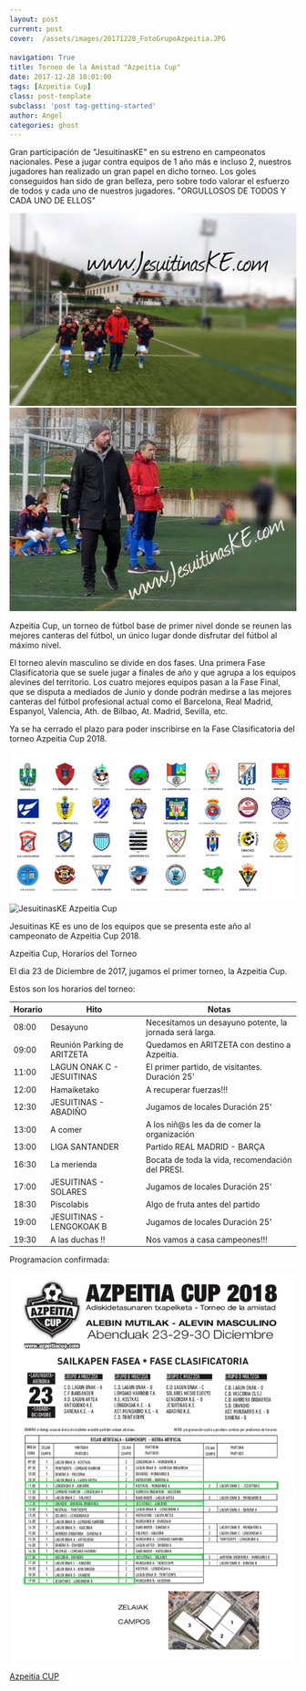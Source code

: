 ```yaml
---
layout: post
current: post
cover:  /assets/images/20171228_FotoGrupoAzpeitia.JPG

navigation: True
title: Torneo de la Amistad "Azpeitia Cup"
date: 2017-12-28 10:01:00
tags: [Azpeitia Cup]
class: post-template
subclass: 'post tag-getting-started'
author: Angel
categories: ghost
---
```


Gran participación de "JesuitinasKE" en su estreno en campeonatos nacionales. 
Pese a jugar contra equipos de 1 año más e incluso 2, nuestros jugadores han realizado un gran papel en dicho torneo.
Los goles conseguidos han sido de gran belleza, pero sobre todo valorar el esfuerzo de todos y cada uno de nuestros jugadores.
"ORGULLOSOS DE TODOS Y CADA UNO DE ELLOS"

![JesuitinasKE Azpeitia Cup](/assets/images/20171228_Entranador1.JPG)
![JesuitinasKE Azpeitia Cup](/assets/images/20171228_Entranador2.JPG)

Azpeitia Cup, un torneo de fútbol base de primer nivel donde se reunen las mejores canteras del fútbol, un único lugar donde disfrutar del fútbol al máximo nivel.

El torneo alevín masculino se divide en dos fases. Una primera Fase Clasificatoria que se suele jugar a finales de año y que agrupa a los equipos alevines del territorio. Los cuatro mejores equipos pasan a la Fase Final, que se disputa a mediados de Junio y donde podrán medirse a las mejores canteras del fútbol profesional actual como el Barcelona, Real Madrid, Espanyol, Valencia, Ath. de Bilbao, At. Madrid, Sevilla, etc.


Ya se ha cerrado el plazo para poder inscribirse en la Fase Clasificatoria del torneo Azpeitia Cup 2018.

![JesuitinasKE Azpeitia Cup](/assets/images/2017-11-30-fase-clasificacion-azpeitia-18.jpg)
![JesuitinasKE Azpeitia Cup](/assets/images/2017_12_10_CartelAzpeitiaCup.jpg)

Jesuitinas KE es uno de los equipos que se presenta este año al campeonato de Azpeitia Cup 2018.

Azpeitia Cup, Horarios del Torneo

El dia 23 de Diciembre de 2017, jugamos el primer torneo, la Azpeitia Cup. 

Estos son los horarios del torneo:



| Horario   |      Hito      |    Notas |
|----------|-------------|------|
| 08:00 |  Desayuno |  Necesitamos un desayuno potente, la jornada será larga. |
| 09:00 |  Reunión Parking de ARITZETA |  Quedamos en ARITZETA con destino a Azpeitia. |
| 11:00 |  LAGUN ONAK C - JESUITINAS |  El primer partido, de visitantes. Duración 25' |
| 12:00 |  Hamaiketako |  A recuperar fuerzas!!! |
| 12:30 |  JESUITINAS - ABADIÑO |  Jugamos de locales Duración 25' |
| 13:00 |  A comer |   A los niñ@s les da de comer la organización |
| 13:00 |  LIGA SANTANDER |   Partido REAL MADRID - BARÇA |
| 16:30 |  La merienda |  Bocata de toda la vida, recomendación del PRESI. |
| 17:00 |  JESUITINAS - SOLARES |  Jugamos de locales Duración 25' |
| 18:30 |  Piscolabis |  Algo de fruta antes del partido |
| 19:00 |  JESUITINAS - LENGOKOAK B | Jugamos de locales Duración 25' |
| 19:30 |  A las duchas !! |  Nos vamos a casa campeones!!! |

Programacion confirmada:

![JesuitinasKE Azpeitia Cup](/assets/images/8D96EB30-40FE-450F-8DFD-852F8E816F5D.jpeg)

<p> <a href="https://www.azpeitiacup.com/es/">Azpeitia CUP</a></p>
